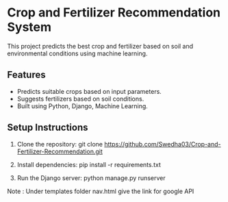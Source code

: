 # Crop and Fertilizer Recommendation System

This project predicts the best crop and fertilizer based on soil and environmental conditions using machine learning.

## Features
- Predicts suitable crops based on input parameters.
- Suggests fertilizers based on soil conditions.
- Built using Python, Django, Machine Learning.

## Setup Instructions
1. Clone the repository:
git clone https://github.com/Swedha03/Crop-and-Fertilizer-Recommendation.git

3. Install dependencies:
pip install -r requirements.txt

4. Run the Django server:
python manage.py runserver

Note :
Under templates folder nav.html give the link for google API
